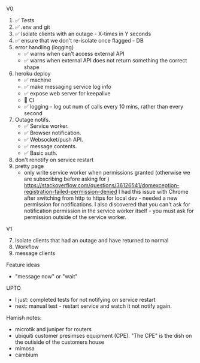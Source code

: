 V0

1. ✅ Tests
2. ✅ .env and git
3. ✅ Isolate clients with an outage - X-times in Y seconds
4. ✅ ensure that we don't re-isolate once flagged - DB
6. error handling (logging)
    - ✅ warns when can't access external API
    - ✅ warns when external API does not return something the correct shape
6. heroku deploy
    - ✅ machine
    - ✅ make messaging service log info
    - ✅ expose web server for keepalive
    - 🚫 CI 
    - ✅ logging - log out num of calls every 10 mins, rather than every second
5. Outage notifs.
    - ✅ Service worker.
    - ✅ Browser notification. 
    - ✅ Websocket/push API. 
    - ✅ message contents.
    - ✅ Basic auth.
6. don't renotify on service restart
7. pretty page
    - only write service worker when permissions granted (otherwise we are subscribing before asking for )     https://stackoverflow.com/questions/36126541/domexception-registration-failed-permission-denied I had this issue with Chrome after switching from http to https for local dev - needed a new permission for notifications.  I also discovered that you can't ask for notification permission in the service worker itself - you must ask for permission outside of the service worker.

V1

7. Isolate clients that had an outage and have returned to normal
7. Workflow
8. message clients

Feature ideas

- "message now" or "wait"

UPTO

- I just: completed tests for not notifying on service restart
- next: manual test - restart service and watch it not notify again.

Hamish notes:

- microtik and juniper for routers
- ubiquiti customer presimses equipment (CPE).  "The CPE" is the dish on the outiside of the customers house
- mimosa
- cambium
